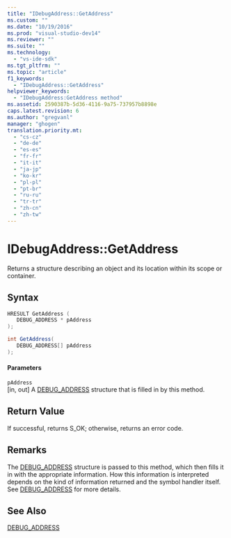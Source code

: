 ```yaml
---
title: "IDebugAddress::GetAddress"
ms.custom: ""
ms.date: "10/19/2016"
ms.prod: "visual-studio-dev14"
ms.reviewer: ""
ms.suite: ""
ms.technology: 
  - "vs-ide-sdk"
ms.tgt_pltfrm: ""
ms.topic: "article"
f1_keywords: 
  - "IDebugAddress::GetAddress"
helpviewer_keywords: 
  - "IDebugAddress:GetAddress method"
ms.assetid: 2590387b-5d36-4116-9a75-737957b8898e
caps.latest.revision: 6
ms.author: "gregvanl"
manager: "ghogen"
translation.priority.mt: 
  - "cs-cz"
  - "de-de"
  - "es-es"
  - "fr-fr"
  - "it-it"
  - "ja-jp"
  - "ko-kr"
  - "pl-pl"
  - "pt-br"
  - "ru-ru"
  - "tr-tr"
  - "zh-cn"
  - "zh-tw"
---
```

# IDebugAddress::GetAddress
Returns a structure describing an object and its location within its scope or container.  
  
## Syntax  
  
```cpp  
HRESULT GetAddress (  
   DEBUG_ADDRESS * pAddress  
);  
```  
  
```c#  
int GetAddress(  
   DEBUG_ADDRESS[] pAddress  
);  
```  
  
#### Parameters  
 `pAddress`  
 [in, out] A [DEBUG_ADDRESS](../extensibility-debugger-reference/debug_address.md) structure that is filled in by this method.  
  
## Return Value  
 If successful, returns S_OK; otherwise, returns an error code.  
  
## Remarks  
 The [DEBUG_ADDRESS](../extensibility-debugger-reference/debug_address.md) structure is passed to this method, which then fills it in with the appropriate information. How this information is interpreted depends on the kind of information returned and the symbol handler itself. See [DEBUG_ADDRESS](../extensibility-debugger-reference/debug_address.md) for more details.  
  
## See Also  
 [DEBUG_ADDRESS](../extensibility-debugger-reference/debug_address.md)